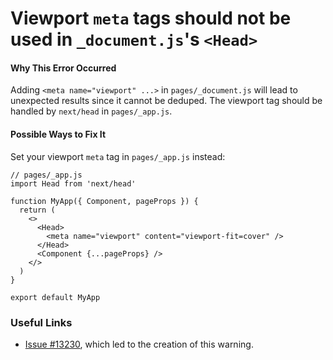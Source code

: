 # Viewport `meta` tags should not be used in `_document.js`'s `<Head>`

#### Why This Error Occurred

Adding `<meta name="viewport" ...>` in `pages/_document.js` will lead to unexpected results since it cannot be deduped.
The viewport tag should be handled by `next/head` in `pages/_app.js`.

#### Possible Ways to Fix It

Set your viewport `meta` tag in `pages/_app.js` instead:

```tsx
// pages/_app.js
import Head from 'next/head'

function MyApp({ Component, pageProps }) {
  return (
    <>
      <Head>
        <meta name="viewport" content="viewport-fit=cover" />
      </Head>
      <Component {...pageProps} />
    </>
  )
}

export default MyApp
```

### Useful Links

- [Issue #13230](https://github.com/vercel/next.js/issues/13230), which led to the creation of this warning.
